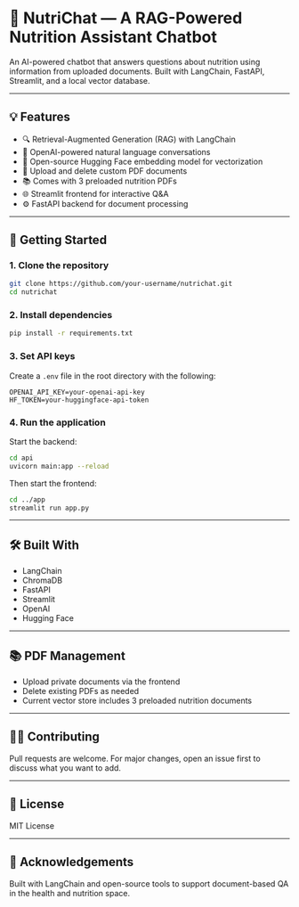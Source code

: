 # 🥗 NutriChat — A RAG-Powered Nutrition Assistant Chatbot
An AI-powered chatbot that answers questions about nutrition using information from uploaded documents. Built with LangChain, FastAPI, Streamlit, and a local vector database.

---

## 💡 Features

- 🔍 Retrieval-Augmented Generation (RAG) with LangChain
- 🧠 OpenAI-powered natural language conversations
- 🧠 Open-source Hugging Face embedding model for vectorization
- 📄 Upload and delete custom PDF documents
- 📚 Comes with 3 preloaded nutrition PDFs
- 🌐 Streamlit frontend for interactive Q&A
- ⚙️ FastAPI backend for document processing

---

## 🚀 Getting Started

### 1. Clone the repository

```bash
git clone https://github.com/your-username/nutrichat.git
cd nutrichat
````

### 2. Install dependencies

```bash
pip install -r requirements.txt
```

### 3. Set API keys

Create a `.env` file in the root directory with the following:

```env
OPENAI_API_KEY=your-openai-api-key
HF_TOKEN=your-huggingface-api-token
```

### 4. Run the application

Start the backend:

```bash
cd api
uvicorn main:app --reload
```

Then start the frontend:

```bash
cd ../app
streamlit run app.py
```

---

## 🛠 Built With

* LangChain
* ChromaDB
* FastAPI
* Streamlit
* OpenAI
* Hugging Face

---

## 📚 PDF Management

* Upload private documents via the frontend
* Delete existing PDFs as needed
* Current vector store includes 3 preloaded nutrition documents

---

## 🙋‍♀️ Contributing

Pull requests are welcome. For major changes, open an issue first to discuss what you want to add.

---

## 📜 License

MIT License

---

## 🌟 Acknowledgements

Built with LangChain and open-source tools to support document-based QA in the health and nutrition space.
